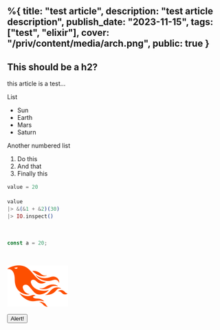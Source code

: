 %{
  title: "test article",
  description: "test article description",
  publish_date: "2023-11-15",
  tags: ["test", "elixir"],
  cover: "/priv/content/media/arch.png",
  public: true
}
---

## This should be a h2?

this article is a test...

List
- Sun
- Earth
- Mars
- Saturn

Another numbered list

1. Do this
2. And that
3. Finally this

```elixir
value = 20

value
|> &(&1 + &2)(30)
|> IO.inspect()
```

<br>

```js
const a = 20;
```

<br>

![phoenix](/priv/content/media/logo.svg)

<hello-world></hello-world>

<button class="text-white font-bold bg-purple-700 rounded px-5 py-3" onclick="test()">Alert!</button>

